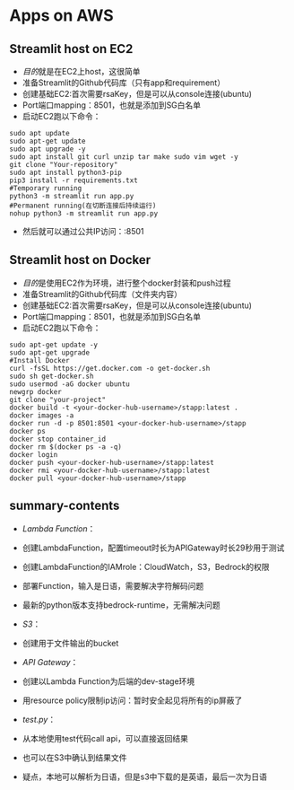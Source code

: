 # Apps on AWS

## Streamlit host on EC2
- *目的*就是在EC2上host，这很简单
- 准备Streamlit的Github代码库（只有app和requirement）
- 创建基础EC2:首次需要rsaKey，但是可以从console连接(ubuntu)
- Port端口mapping：8501，也就是添加到SG白名单
- 启动EC2跑以下命令：

```shell
sudo apt update
sudo apt-get update
sudo apt upgrade -y
sudo apt install git curl unzip tar make sudo vim wget -y
git clone "Your-repository"
sudo apt install python3-pip
pip3 install -r requirements.txt
#Temporary running
python3 -m streamlit run app.py
#Permanent running(在切断连接后持续运行)
nohup python3 -m streamlit run app.py
```

- 然后就可以通过公共IP访问：<ip-address>:8501

## Streamlit host on Docker
- *目的*是使用EC2作为环境，进行整个docker封装和push过程
- 准备Streamlit的Github代码库（文件夹内容）
- 创建基础EC2:首次需要rsaKey，但是可以从console连接(ubuntu)
- Port端口mapping：8501，也就是添加到SG白名单
- 启动EC2跑以下命令：
```shell
sudo apt-get update -y
sudo apt-get upgrade
#Install Docker
curl -fsSL https://get.docker.com -o get-docker.sh
sudo sh get-docker.sh
sudo usermod -aG docker ubuntu
newgrp docker
git clone "your-project"
docker build -t <your-docker-hub-username>/stapp:latest .
docker images -a
docker run -d -p 8501:8501 <your-docker-hub-username>/stapp
docker ps
docker stop container_id
docker rm $(docker ps -a -q)
docker login
docker push <your-docker-hub-username>/stapp:latest
docker rmi <your-docker-hub-username>/stapp:latest
docker pull <your-docker-hub-username>/stapp
```

## summary-contents

- *Lambda Function*：
- 创建LambdaFunction，配置timeout时长为APIGateway时长29秒用于测试
- 创建LambdaFunction的IAMrole：CloudWatch，S3，Bedrock的权限
- 部署Function，输入是日语，需要解决字符解码问题
- 最新的python版本支持bedrock-runtime，无需解决问题

- *S3*：
- 创建用于文件输出的bucket

- *API Gateway*：
- 创建以Lambda Function为后端的dev-stage环境
- 用resource policy限制ip访问：暂时安全起见将所有的ip屏蔽了

- *test.py*：
- 从本地使用test代码call api，可以直接返回结果
- 也可以在S3中确认到结果文件
- 疑点，本地可以解析为日语，但是s3中下载的是英语，最后一次为日语
